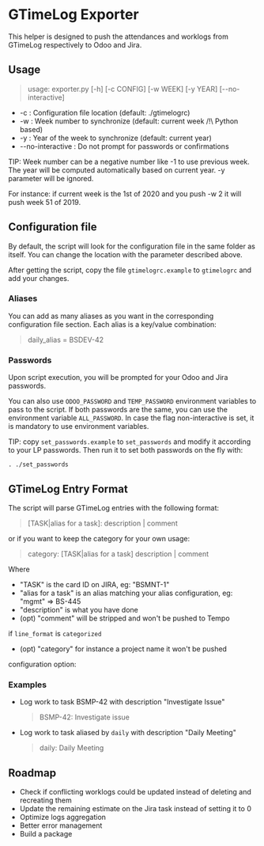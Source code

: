 # GTimeLog Exporter

This helper is designed to push the attendances and worklogs from GTimeLog
respectively to Odoo and Jira.

## Usage

> usage: exporter.py [-h] [-c CONFIG] [-w WEEK] [-y YEAR] [--no-interactive]

* -c : Configuration file location (default: ./gtimelogrc)
* -w : Week number to synchronize (default: current week /!\ Python based)
* -y : Year of the week to synchronize (default: current year)
* --no-interactive : Do not prompt for passwords or confirmations

TIP: Week number can be a negative number like -1 to use previous week.
The year will be computed automatically based on current year.
-y parameter will be ignored.

For instance: if current week is the 1st of 2020 and you push -w 2
it will push week 51 of 2019.


## Configuration file

By default, the script will look for the configuration file in the same folder as itself.
You can change the location with the parameter described above.

After getting the script, copy the file `gtimelogrc.example` to `gtimelogrc` and add your changes.

### Aliases

You can add as many aliases as you want in the corresponding configuration file section.
Each alias is a key/value combination:
> daily_alias = BSDEV-42

### Passwords

Upon script execution, you will be prompted for your Odoo and Jira passwords.

You can also use `ODOO_PASSWORD` and `TEMP_PASSWORD` environment variables to pass to the script.
If both passwords are the same, you can use the environment variable `ALL_PASSWORD`.
In case the flag non-interactive is set, it is mandatory to use environment variables.

TIP: copy `set_passwords.example` to `set_passwords` and modify it according to your LP passwords.
Then run it to set both passwords on the fly with:

```
. ./set_passwords
```

## GTimeLog Entry Format

The script will parse GTimeLog entries with the following format:

> [TASK|alias for a task]: description | comment

or if you want to keep the category for your own usage:

> category: [TASK|alias for a task] description | comment

Where

* "TASK" is the card ID on JIRA, eg: "BSMNT-1"
* "alias for a task" is an alias matching your alias configuration, eg: "mgmt" => BS-445
* "description" is what you have done
* (opt) "comment" will be stripped and won't be pushed to Tempo

if `line_format` is `categorized`
* (opt) "category" for instance a project name it won't be pushed

configuration option:


### Examples

* Log work to task BSMP-42 with description "Investigate Issue"
  > BSMP-42: Investigate issue
* Log work to task aliased by `daily` with description "Daily Meeting"
  > daily: Daily Meeting

## Roadmap

* Check if conflicting worklogs could be updated instead of deleting and recreating them
* Update the remaining estimate on the Jira task instead of setting it to 0
* Optimize logs aggregation
* Better error management
* Build a package
